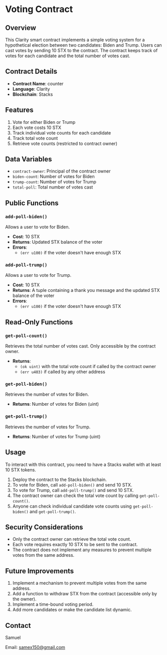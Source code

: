 # Voting Contract

## Overview

This Clarity smart contract implements a simple voting system for a hypothetical election between two candidates: Biden and Trump. Users can cast votes by sending 10 STX to the contract. The contract keeps track of votes for each candidate and the total number of votes cast.

## Contract Details

- **Contract Name**: counter
- **Language**: Clarity
- **Blockchain**: Stacks

## Features

1. Vote for either Biden or Trump
2. Each vote costs 10 STX
3. Track individual vote counts for each candidate
4. Track total vote count
5. Retrieve vote counts (restricted to contract owner)

## Data Variables

- `contract-owner`: Principal of the contract owner
- `biden-count`: Number of votes for Biden
- `trump-count`: Number of votes for Trump
- `total-poll`: Total number of votes cast

## Public Functions

### `add-poll-biden()`

Allows a user to vote for Biden.

- **Cost**: 10 STX
- **Returns**: Updated STX balance of the voter
- **Errors**: 
  - `(err u100)` if the voter doesn't have enough STX

### `add-poll-trump()`

Allows a user to vote for Trump.

- **Cost**: 10 STX
- **Returns**: A tuple containing a thank you message and the updated STX balance of the voter
- **Errors**:
  - `(err u100)` if the voter doesn't have enough STX

## Read-Only Functions

### `get-poll-count()`

Retrieves the total number of votes cast. Only accessible by the contract owner.

- **Returns**: 
  - `(ok uint)` with the total vote count if called by the contract owner
  - `(err u403)` if called by any other address

### `get-poll-biden()`

Retrieves the number of votes for Biden.

- **Returns**: Number of votes for Biden (uint)

### `get-poll-trump()`

Retrieves the number of votes for Trump.

- **Returns**: Number of votes for Trump (uint)

## Usage

To interact with this contract, you need to have a Stacks wallet with at least 10 STX tokens.

1. Deploy the contract to the Stacks blockchain.
2. To vote for Biden, call `add-poll-biden()` and send 10 STX.
3. To vote for Trump, call `add-poll-trump()` and send 10 STX.
4. The contract owner can check the total vote count by calling `get-poll-count()`.
5. Anyone can check individual candidate vote counts using `get-poll-biden()` and `get-poll-trump()`.

## Security Considerations

- Only the contract owner can retrieve the total vote count.
- Each vote requires exactly 10 STX to be sent to the contract.
- The contract does not implement any measures to prevent multiple votes from the same address.

## Future Improvements

1. Implement a mechanism to prevent multiple votes from the same address.
2. Add a function to withdraw STX from the contract (accessible only by the owner).
3. Implement a time-bound voting period.
4. Add more candidates or make the candidate list dynamic.


## Contact

Samuel

Email: samex150@gmail.com
